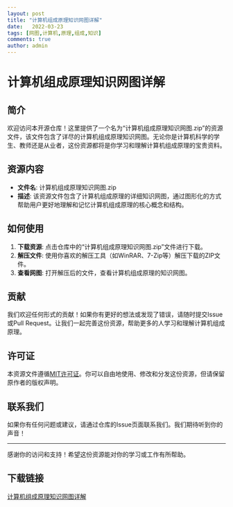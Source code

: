 ```yaml
---
layout: post
title: "计算机组成原理知识网图详解"
date:   2022-03-23
tags: [网图,计算机,原理,组成,知识]
comments: true
author: admin
---
```

# 计算机组成原理知识网图详解

## 简介

欢迎访问本开源仓库！这里提供了一个名为“计算机组成原理知识网图.zip”的资源文件，该文件包含了详尽的计算机组成原理知识网图。无论你是计算机科学的学生、教师还是从业者，这份资源都将是你学习和理解计算机组成原理的宝贵资料。

## 资源内容

- **文件名**: 计算机组成原理知识网图.zip
- **描述**: 该资源文件包含了计算机组成原理的详细知识网图，通过图形化的方式帮助用户更好地理解和记忆计算机组成原理的核心概念和结构。

## 如何使用

1. **下载资源**: 点击仓库中的“计算机组成原理知识网图.zip”文件进行下载。
2. **解压文件**: 使用你喜欢的解压工具（如WinRAR、7-Zip等）解压下载的ZIP文件。
3. **查看网图**: 打开解压后的文件，查看计算机组成原理的知识网图。

## 贡献

我们欢迎任何形式的贡献！如果你有更好的想法或发现了错误，请随时提交Issue或Pull Request。让我们一起完善这份资源，帮助更多的人学习和理解计算机组成原理。

## 许可证

本资源文件遵循[MIT许可证](LICENSE)。你可以自由地使用、修改和分发这份资源，但请保留原作者的版权声明。

## 联系我们

如果你有任何问题或建议，请通过仓库的Issue页面联系我们。我们期待听到你的声音！

---

感谢你的访问和支持！希望这份资源能对你的学习或工作有所帮助。

## 下载链接

[计算机组成原理知识网图详解](https://pan.quark.cn/s/43dc07a0f86d)
